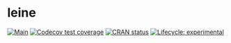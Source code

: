 # leine

<!-- badges: start -->
[![Main](https://github.com/subugoe/leine/workflows/.github/workflows/main.yaml/badge.svg)](https://github.com/subugoe/leine/actions)
[![Codecov test coverage](https://codecov.io/gh/subugoe/leine/branch/master/graph/badge.svg)](https://codecov.io/gh/subugoe/leine?branch=master)
[![CRAN status](https://www.r-pkg.org/badges/version/leine)](https://CRAN.R-project.org/package=leine)
[![Lifecycle: experimental](https://img.shields.io/badge/lifecycle-experimental-orange.svg)](https://www.tidyverse.org/lifecycle/#experimental)
<!-- badges: end -->
